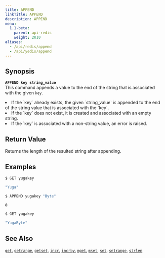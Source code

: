 ```yaml
---
title: APPEND
linkTitle: APPEND
description: APPEND
menu:
  1.1-beta:
    parent: api-redis
    weight: 2010
aliases:
  - /api/redis/append
  - /api/yedis/append
---
```


## Synopsis
<b>`APPEND key string_value`</b><br>
This command appends a value to the end of the string that is associated with the given `key`.
<li>If the `key` already exists, the given `string_value` is appended to the end of the string value that is associated with the `key`.</li>
<li>If the `key` does not exist, it is created and associated with an empty string.</li>
<li>If the `key` is associated with a non-string value, an error is raised.</li>

## Return Value
Returns the length of the resulted string after appending.

## Examples
```{.sh .copy .separator-dollar}
$ GET yugakey
```
```sh
"Yuga"
```
```{.sh .copy .separator-dollar}
$ APPEND yugakey "Byte"
```
```sh
8
```
```{.sh .copy .separator-dollar}
$ GET yugakey
```
```sh
"YugaByte"
```

## See Also
[`get`](../get/), [`getrange`](../getrange/), [`getset`](../getset/), [`incr`](../incr/), [`incrby`](../incrby/), [`mget`](../mget/), [`mset`](../mset/), [`set`](../set/), [`setrange`](../setrange/), [`strlen`](../strlen/)
